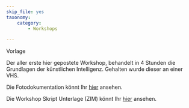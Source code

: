 ```yaml
---
skip_file: yes
taxonomy:
    category:
        - Workshops
        
---
```

Vorlage

Der aller erste hier gepostete Workshop, behandelt in 4 Stunden die Grundlagen der künstlichen Intelligenz.
Gehalten wurde dieser an einer VHS.

Die Fotodokumentation könnt Ihr [hier](https://ki-workshop.org/protokoll-ki-grundlagen-4h/) ansehen.

Die Workshop Skript Unterlage (ZIM) könnt Ihr [hier](
https://ki-workshop.org/skript-ki-grundlagen-4h/) ansehen.

